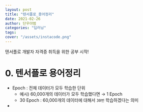 ```yaml
---
layout: post
title: "텐서플로_용어정리"
date: 2021-02-26
author: 단우아범
categories: "딥러닝"
tags:	
cover: "/assets/instacode.png"
---
```


텐서플로 개발자 자격증 취득을 위한 공부 시작!  

# 0. 텐서플로 용어정리  
- Epoch : 전체 데이터가 모두 학습한 단위  
  - 예시) 60,000개의 데이터가 모두 학습했다면 → 1 Epoch  
  - 30 Epoch : 60,000개의 데이터에 대해서 `30번` 학습하겠다는 의미
- 
